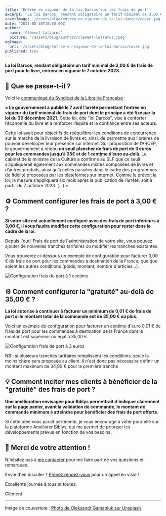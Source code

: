 ```yaml
---
title: 'Entrée en vigueur de la loi Darcos sur les frais de port'
excerpt: 'La loi Darcos, rendant obligatoire un tarif minimal de 3,00 € de frais de port pour le livre, entrera en vigueur le 7 octobre 2023.'
coverImage: '/assets/blog/entree-en-vigueur-de-la-loi-darcos/cover.jpg'
date: '2023-08-30T10:00:00Z'
author:
  name: 'Clément Latzarus'
  picture: '/assets/blog/authors/clement-latzarus.jpeg'
ogImage:
  url: '/assets/blog/entree-en-vigueur-de-la-loi-darcos/cover.jpg'
published: true
---
```


**La loi Darcos, rendant obligatoire un tarif minimal de 3,00 € de frais de port pour le livre, entrera en vigueur le 7 octobre 2023.**

## 🤔 Que se passe-t-il ?

Voici le [communiqué du Syndicat de la Librairie Française](https://www.syndicat-librairie.fr/actualites/frais-de-port-un-premier-pas-pour-une-concurrence-plus-equilibree-sur-internet) :

**&laquo; Le gouvernement a publié le 7 avril l’arrêté permettant l’entrée en vigueur du tarif minimal de frais de port dont le 
principe a été fixé par la loi du 30 décembre 2021.** Cette loi, dite "loi Darcos", vise à conforter l’économie du 
livre et à renforcer l’équité et la confiance entre ses acteurs.

Cette loi avait pour objectifs de rééquilibrer les conditions de concurrence sur le marché de la livraison de livres et, 
ainsi, de permettre aux libraires de pouvoir développer leur présence sur internet. Sur proposition de l’ARCEP, le 
gouvernement a retenu **un seuil plancher de frais de port de 3 euros pour les commandes jusqu’à 35€ et de 1 centime 
d’euro au-delà**. Le cabinet de la ministre de la Culture a confirmé au SLF que ce seuil s’appliquerait également aux 
commandes mixtes composées de livres et d’autres produits, ainsi qu’à celles passées dans le cadre des programmes de 
fidélité proposées par les plateformes sur internet. Comme le prévoit la loi, la mesure s’appliquera six mois après la 
publication de l’arrêté, soit à partir du 7 octobre 2023. (...) &raquo;

## ⚙️ Comment configurer les frais de port à 3,00 € ?

**Si votre site est actuellement configuré avec des frais de port inférieurs à 3,00 €, il vous faudra modifier cette configuration pour rester dans le cadre de la loi.**

Depuis l'outil Frais de port de l'administration de votre site, vous pouvez ajouter de nouvelles tranches tarifaires ou modifier les tranches existantes.

Vous trouverez ci-dessous un exemple de configuration pour facturer 3,00 € de frais de port pour les commandes à destination de la France, quelque soient les autres conditions 
(poids, montant, nombre d'articles…).

![Configuration frais de port à 1 centime](/assets/blog/entree-en-vigueur-de-la-loi-darcos/configuration-frais-de-port-3-euros.png)

## ⚙️ Comment configurer la "gratuité" au-delà de 35,00 € ?

**La loi autorise à continuer à facturer un minimum de 0,01 € de frais de port si le montant total de la commande est de 35,00 € ou plus.**

Voici un exemple de configuration pour facturer un centime d'euro 0,01 € de frais de port pour les commandes à destination de la France dont le montant est supérieur ou égal à 35,00 €.

![Configuration frais de port à 3 euros](/assets/blog/entree-en-vigueur-de-la-loi-darcos/configuration-frais-de-port-1-centime.png)

NB : si plusieurs tranches tarifaires remplissent les conditions, seule la moins chère sera proposée au client. Il n'est donc pas nécessaire définir un montant maximum de 34,99 € pour la première tranche


## 💡 Comment inciter mes clients à bénéficier de la "gratuité" des frais de port ?

**Une amélioration envisagée pour Biblys permettrait d'indiquer clairement sur la page panier, avant la validation de commande, le montant de commande minimum à atteindre pour bénéficier des frais de port offerts.**

Si cette idée vous paraît pertinente, je vous encourage à voter pour elle sur la plateforme Améliorer Biblys, qui me permet de prioriser les développements prévus en fonction de vos besoins.

## 🙇 Merci de votre attention !

N’hésitez pas à [me contacter](https://www.biblys.fr/contact/) pour me faire part de vos questions et remarques.

Envie d'en discuter ? [Prenez rendez-vous](https://cal.com/clemlatz/rdv) pour un appel en visio !

Excellente journée à tous et toutes,

Clément

---
Image de couverture : 
[Photo de Oleksandr Gamaniuk sur Unsplash](https://unsplash.com/fr/photos/nv8SBmWFeJE)
